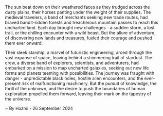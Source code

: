 
The sun beat down on their weathered faces as they trudged across the dusty plains, their horses panting under the weight of their supplies. The medieval travelers, a band of merchants seeking new trade routes, had braved bandit-ridden forests and treacherous mountain passes to reach this uncharted land. Each day brought new challenges - a sudden storm, a lost trail, or the chilling encounter with a wild beast. But the allure of adventure, of discovering new lands and treasures, fueled their courage and pushed them ever onward. 

Their sleek starship, a marvel of futuristic engineering, arced through the vast expanse of space, leaving behind a shimmering trail of stardust. The crew, a diverse band of explorers, scientists, and adventurers, had embarked on a mission to map uncharted galaxies, seeking out new life forms and planets teeming with possibilities. The journey was fraught with danger - unpredictable black holes, hostile alien encounters, and the ever-present risk of malfunctioning machinery. But the pursuit of knowledge, the thrill of the unknown, and the desire to push the boundaries of human exploration propelled them forward, leaving their mark on the tapestry of the universe. 

~ By Hozmi - 26 September 2024
